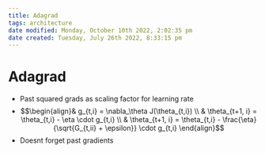 ```yaml
---
title: Adagrad
tags: architecture 
date modified: Monday, October 10th 2022, 2:02:35 pm
date created: Tuesday, July 26th 2022, 8:33:15 pm
---
```


# Adagrad
- Past squared grads as scaling factor for learning rate
- $$\begin{align}& g_{t,i} = \nabla_\theta J(\theta_{t,i}) \\ & \theta_{t+1, i} = \theta_{t,i} - \eta \cdot g_{t,i} \\ & \theta_{t+1, i} = \theta_{t,i} - \frac{\eta}{\sqrt{G_{t,ii} + \epsilon}} \cdot g_{t,i} \end{align}$$
- Doesnt forget past gradients



